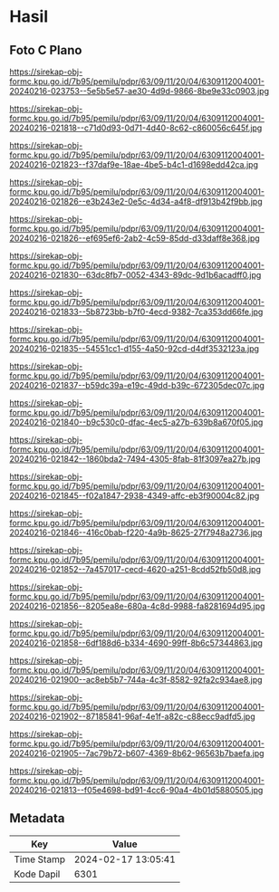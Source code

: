 # Hasil

## Foto C Plano

https://sirekap-obj-formc.kpu.go.id/7b95/pemilu/pdpr/63/09/11/20/04/6309112004001-20240216-023753--5e5b5e57-ae30-4d9d-9866-8be9e33c0903.jpg

https://sirekap-obj-formc.kpu.go.id/7b95/pemilu/pdpr/63/09/11/20/04/6309112004001-20240216-021818--c71d0d93-0d71-4d40-8c62-c860056c645f.jpg

https://sirekap-obj-formc.kpu.go.id/7b95/pemilu/pdpr/63/09/11/20/04/6309112004001-20240216-021823--f37daf9e-18ae-4be5-b4c1-d1698edd42ca.jpg

https://sirekap-obj-formc.kpu.go.id/7b95/pemilu/pdpr/63/09/11/20/04/6309112004001-20240216-021826--e3b243e2-0e5c-4d34-a4f8-df913b42f9bb.jpg

https://sirekap-obj-formc.kpu.go.id/7b95/pemilu/pdpr/63/09/11/20/04/6309112004001-20240216-021826--ef695ef6-2ab2-4c59-85dd-d33daff8e368.jpg

https://sirekap-obj-formc.kpu.go.id/7b95/pemilu/pdpr/63/09/11/20/04/6309112004001-20240216-021830--63dc8fb7-0052-4343-89dc-9d1b6acadff0.jpg

https://sirekap-obj-formc.kpu.go.id/7b95/pemilu/pdpr/63/09/11/20/04/6309112004001-20240216-021833--5b8723bb-b7f0-4ecd-9382-7ca353dd66fe.jpg

https://sirekap-obj-formc.kpu.go.id/7b95/pemilu/pdpr/63/09/11/20/04/6309112004001-20240216-021835--54551cc1-d155-4a50-92cd-d4df3532123a.jpg

https://sirekap-obj-formc.kpu.go.id/7b95/pemilu/pdpr/63/09/11/20/04/6309112004001-20240216-021837--b59dc39a-e19c-49dd-b39c-672305dec07c.jpg

https://sirekap-obj-formc.kpu.go.id/7b95/pemilu/pdpr/63/09/11/20/04/6309112004001-20240216-021840--b9c530c0-dfac-4ec5-a27b-639b8a670f05.jpg

https://sirekap-obj-formc.kpu.go.id/7b95/pemilu/pdpr/63/09/11/20/04/6309112004001-20240216-021842--1860bda2-7494-4305-8fab-81f3097ea27b.jpg

https://sirekap-obj-formc.kpu.go.id/7b95/pemilu/pdpr/63/09/11/20/04/6309112004001-20240216-021845--f02a1847-2938-4349-affc-eb3f90004c82.jpg

https://sirekap-obj-formc.kpu.go.id/7b95/pemilu/pdpr/63/09/11/20/04/6309112004001-20240216-021846--416c0bab-f220-4a9b-8625-27f7948a2736.jpg

https://sirekap-obj-formc.kpu.go.id/7b95/pemilu/pdpr/63/09/11/20/04/6309112004001-20240216-021852--7a457017-cecd-4620-a251-8cdd52fb50d8.jpg

https://sirekap-obj-formc.kpu.go.id/7b95/pemilu/pdpr/63/09/11/20/04/6309112004001-20240216-021856--8205ea8e-680a-4c8d-9988-fa8281694d95.jpg

https://sirekap-obj-formc.kpu.go.id/7b95/pemilu/pdpr/63/09/11/20/04/6309112004001-20240216-021858--6df188d6-b334-4690-99ff-8b6c57344863.jpg

https://sirekap-obj-formc.kpu.go.id/7b95/pemilu/pdpr/63/09/11/20/04/6309112004001-20240216-021900--ac8eb5b7-744a-4c3f-8582-92fa2c934ae8.jpg

https://sirekap-obj-formc.kpu.go.id/7b95/pemilu/pdpr/63/09/11/20/04/6309112004001-20240216-021902--87185841-96af-4e1f-a82c-c88ecc9adfd5.jpg

https://sirekap-obj-formc.kpu.go.id/7b95/pemilu/pdpr/63/09/11/20/04/6309112004001-20240216-021905--7ac79b72-b607-4369-8b62-96563b7baefa.jpg

https://sirekap-obj-formc.kpu.go.id/7b95/pemilu/pdpr/63/09/11/20/04/6309112004001-20240216-021813--f05e4698-bd91-4cc6-90a4-4b01d5880505.jpg


## Metadata

| Key        | Value               |
| ---------- | ------------------- |
| Time Stamp | 2024-02-17 13:05:41 |
| Kode Dapil | 6301                |



